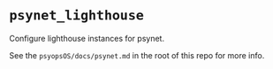 # `psynet_lighthouse`

Configure lighthouse instances for psynet.

See the `psyopsOS/docs/psynet.md` in the root of this repo for more info.
